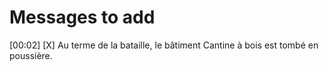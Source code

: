 # Messages to add
 [00:02] [X] Au terme de la bataille, le bâtiment Cantine à bois est tombé en poussière. 
